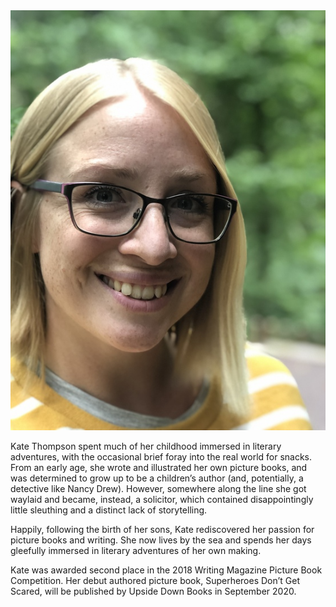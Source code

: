 <picture class="background">
  <source srcset="/assets/images/kate-thompson-photo.webp" type="image/webp">
  <source srcset="/assets/images/kate-thompson-photo.jpg" type="image/jpeg">
  <img src="/assets/images/kate-thompson-photo.jpg" alt="Kate Thompson" class="float-sm-left pl-0 col-sm-3">
</picture>


Kate Thompson spent much of her childhood immersed in literary adventures, with the occasional brief foray into the real world for snacks. From an early age, she wrote and illustrated her own picture books, and was determined to grow up to be a children’s author (and, potentially, a detective like Nancy Drew). However, somewhere along the line she got waylaid and became, instead, a solicitor, which contained disappointingly little sleuthing and a distinct lack of storytelling.

Happily, following the birth of her sons, Kate rediscovered her passion for picture books and writing. She now lives by the sea and spends her days gleefully immersed in literary adventures of her own making.

Kate was awarded second place in the 2018 Writing Magazine Picture Book Competition. Her debut authored picture book, Superheroes Don’t Get Scared, will be published by Upside Down Books in September 2020.
